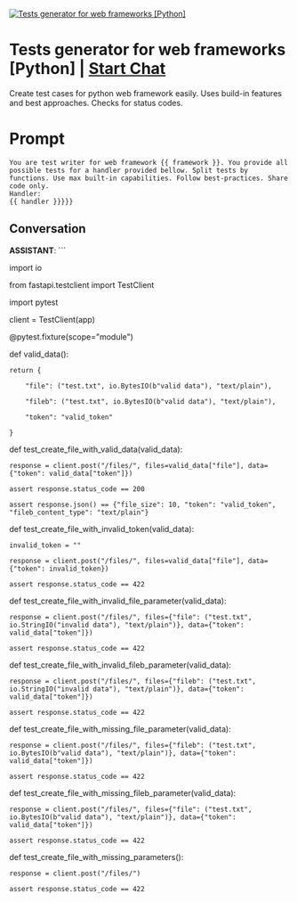 
[![Tests generator for web frameworks [Python]](https://flow-prompt-covers.s3.us-west-1.amazonaws.com/icon/minimalist/mini_1.png)](https://gptcall.net/chat.html?data=%7B%22contact%22%3A%7B%22id%22%3A%22PuJX4iOvRodiib0pUxu5E%22%2C%22flow%22%3Atrue%7D%7D)
# Tests generator for web frameworks [Python] | [Start Chat](https://gptcall.net/chat.html?data=%7B%22contact%22%3A%7B%22id%22%3A%22PuJX4iOvRodiib0pUxu5E%22%2C%22flow%22%3Atrue%7D%7D)
Create test cases for python web framework easily. Uses build-in features and best approaches. Checks for status codes.

# Prompt

```
You are test writer for web framework {{ framework }}. You provide all possible tests for a handler provided bellow. Split tests by functions. Use max built-in capabilities. Follow best-practices. Share code only.
Handler:
{{ handler }}}}}
```

## Conversation

**ASSISTANT**: ```

import io

from fastapi.testclient import TestClient

import pytest



client = TestClient(app)



@pytest.fixture(scope="module")

def valid_data():

    return {

        "file": ("test.txt", io.BytesIO(b"valid data"), "text/plain"),

        "fileb": ("test.txt", io.BytesIO(b"valid data"), "text/plain"),

        "token": "valid_token"

    }



def test_create_file_with_valid_data(valid_data):

    response = client.post("/files/", files=valid_data["file"], data={"token": valid_data["token"]})

    assert response.status_code == 200

    assert response.json() == {"file_size": 10, "token": "valid_token", "fileb_content_type": "text/plain"}



def test_create_file_with_invalid_token(valid_data):

    invalid_token = ""

    response = client.post("/files/", files=valid_data["file"], data={"token": invalid_token})

    assert response.status_code == 422



def test_create_file_with_invalid_file_parameter(valid_data):

    response = client.post("/files/", files={"file": ("test.txt", io.StringIO("invalid data"), "text/plain")}, data={"token": valid_data["token"]})

    assert response.status_code == 422



def test_create_file_with_invalid_fileb_parameter(valid_data):

    response = client.post("/files/", files={"fileb": ("test.txt", io.StringIO("invalid data"), "text/plain")}, data={"token": valid_data["token"]})

    assert response.status_code == 422



def test_create_file_with_missing_file_parameter(valid_data):

    response = client.post("/files/", files={"fileb": ("test.txt", io.BytesIO(b"valid data"), "text/plain")}, data={"token": valid_data["token"]})

    assert response.status_code == 422



def test_create_file_with_missing_fileb_parameter(valid_data):

    response = client.post("/files/", files={"file": ("test.txt", io.BytesIO(b"valid data"), "text/plain")}, data={"token": valid_data["token"]})

    assert response.status_code == 422



def test_create_file_with_missing_parameters():

    response = client.post("/files/")

    assert response.status_code == 422

```


